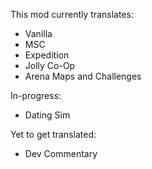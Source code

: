 This mod currently translates:

- Vanilla
- MSC
- Expedition
- Jolly Co-Op
- Arena Maps and Challenges


In-progress:

- Dating Sim


Yet to get translated:

- Dev Commentary
